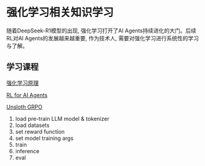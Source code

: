 # 强化学习相关知识学习

随着DeepSeek-R1模型的出现, 强化学习打开了AI Agents持续进化的大门。后续RL对AI Agents的发展越来越重要, 作为技术人, 需要对强化学习进行系统性的学习与了解。

## 学习课程
[强化学习原理](https://www.bilibili.com/video/BV1sd4y167NS/?spm_id_from=333.337.search-card.all.click)

[RL for AI Agents](https://www.youtube.com/watch?v=JIsgyk0Paic)

[Unsloth GRPO](https://github.com/unslothai/unsloth)
1. load pre-train LLM model & tokenizer
2. load datasets
3. set reward function
4. set model training args
5. train 
6. inference 
7. eval